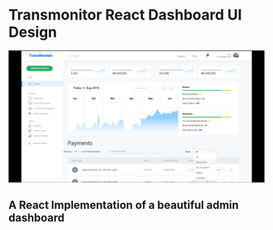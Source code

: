 # Transmonitor React Dashboard UI Design

![transmonitor image](/public/transmonitor_design_img.png)

## A React Implementation of a beautiful admin dashboard
